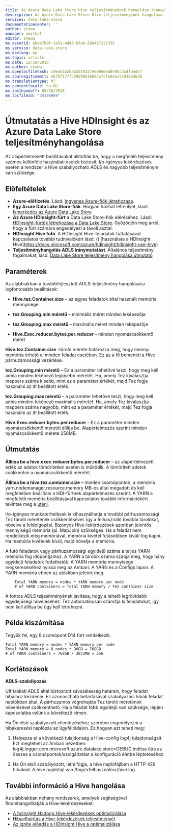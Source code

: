 ```yaml
---
title: Az Azure Data Lake Store Hive teljesítményének hangolása irányelvek |} Microsoft Docs
description: Az Azure Data Lake Store Hive teljesítményének hangolása irányelvek
services: data-lake-store
documentationcenter: ''
author: stewu
manager: amitkul
editor: stewu
ms.assetid: ebde7b9f-2e51-4d43-b7ab-566417221335
ms.service: data-lake-store
ms.devlang: na
ms.topic: article
ms.date: 12/19/2016
ms.author: stewu
ms.openlocfilehash: c46eb1b2da62d70337e60066ed0706c3a4fdedcf
ms.sourcegitcommit: eb75f177fc59d90b1b667afcfe64ac51936e2638
ms.translationtype: MT
ms.contentlocale: hu-HU
ms.lasthandoff: 05/16/2018
ms.locfileid: "34198969"
---
```

# <a name="performance-tuning-guidance-for-hive-on-hdinsight-and-azure-data-lake-store"></a>Útmutatás a Hive HDInsight és az Azure Data Lake Store teljesítményhangolása

Az alapértelmezett beállításokat állították be, hogy a megfelelő teljesítmény számos különféle használati esetek biztosít.  I/o-igényes lekérdezések esetén a rendszer a Hive szabályozható ADLS és nagyobb teljesítményre van szüksége.  

## <a name="prerequisites"></a>Előfeltételek

* **Azure-előfizetés**. Lásd: [Ingyenes Azure-fiók létrehozása](https://azure.microsoft.com/pricing/free-trial/).
* **Egy Azure Data Lake Store-fiók**. Hogyan hozhat létre ilyet, lásd: [Ismerkedés az Azure Data Lake Store](data-lake-store-get-started-portal.md)
* **Az Azure HDInsight-fürt** a Data Lake Store-fiók eléréséhez. Lásd: [HDInsight-fürtök létrehozása a Data Lake Store](data-lake-store-hdinsight-hadoop-use-portal.md). Győződjön meg arról, hogy a fürt számára engedélyezi a távoli asztal.
* **HDInsight Hive futó**.  A HDInsight Hive-feladatok futtatásával kapcsolatos további tudnivalókért lásd: () [használata a HDInsight Hive]https://docs.microsoft.com/azure/hdinsight/hdinsight-use-hive)
* **Teljesítményhangolás ADLS iránymutatást**.  Általános teljesítmény fogalmakat, lásd: [Data Lake Store teljesítmény hangolása útmutató](https://docs.microsoft.com/azure/data-lake-store/data-lake-store-performance-tuning-guidance)

## <a name="parameters"></a>Paraméterek

Az alábbiakban a továbbfejlesztett ADLS-teljesítmény hangolására legfontosabb beállítások:

* **Hive.tez.Container.size** – az egyes feladatok által használt memória mennyisége

* **tez.Grouping.min méretű** – minimális méret minden leképezője

* **tez.Grouping.max méretű** – maximális méret minden leképezője

* **Hive.Exec.reducer.bytes.per.reducer** – minden nyomáscsökkentő méret

**Hive.tez.Container.size** -tároló mérete határozza meg, hogy mennyi memória érhető el minden feladat esetében.  Ez az a fő bemeneti a Hive párhuzamossági vezérlése.  

**tez.Grouping.min méretű** – Ez a paraméter lehetővé teszi, hogy meg kell adnia minden leképező legkisebb méretét.  Ha, amely Tez kiválasztja mappers száma kisebb, mint ez a paraméter értékét, majd Tez fogja használni az itt beállított érték.

**tez.Grouping.max méretű** – a paraméter lehetővé teszi, hogy meg kell adnia minden leképező maximális méretét.  Ha, amely Tez kiválasztja mappers száma nagyobb, mint ez a paraméter értékét, majd Tez fogja használni az itt beállított érték.

**Hive.Exec.reducer.bytes.per.reducer** – Ez a paraméter minden nyomáscsökkentő méretét állítja be.  Alapértelmezés szerint minden nyomáscsökkentő mérete 256MB.  

## <a name="guidance"></a>Útmutatás

**Állítsa be a hive.exec.reducer.bytes.per.reducer** – az alapértelmezett érték az adatok tömörítetlen esetén is működik.  A tömörített adatok csökkentse a nyomáscsökkentő méretét.  

**Állítsa be a hive.tez.container.size** – minden csomóponton, a memória yarn.nodemanager.resource.memory MB-os által megadott és kell megfelelően beállítani a HDI-fürtnek alapértelmezés szerint.  A YARN a megfelelő memória beállításával kapcsolatos további információkért tekintse meg a [utáni](https://docs.microsoft.com/azure/hdinsight/hdinsight-hadoop-hive-out-of-memory-error-oom).

I/o-igényes munkaterhelések is kihasználhatja a további párhuzamossági Tez tároló méretének csökkentésével. Így a felhasználó további tárolókat, növelve a feldolgozási.  Bizonyos Hive-lekérdezések azonban jelentős mennyiségű memória (pl. MapJoin) szükséges.  Ha a feladat nem rendelkezik elég memóriával, memória kivétel futásidőben kívüli fog kapni.  Ha memória kivételek kívül, majd növelje a memória.   

A futó feladatok vagy párhuzamossági egyidejű száma a teljes YARN memória fog időpontjaihoz.  A YARN a tárolók száma szabja meg, hogy hány egyidejű feladatok futtathatók.  A YARN memória mennyisége megkereséséhez nyissa meg az Ambari.  A YARN és a Configs lapon.  A YARN memória ebben az ablakban jelenik meg.  

        Total YARN memory = nodes * YARN memory per node
        # of YARN containers = Total YARN memory / Tez container size
A fontos ADLS teljesítményének javítása, hogy a lehető legrövidebb egyidejűségi növeléséhez.  Tez automatikusan számítja ki feladatokat, így nem kell állítsa be úgy kell létrehozni.   

## <a name="example-calculation"></a>Példa kiszámítása

Tegyük fel, egy 8 csomópont D14 fürt rendelkezik.  

    Total YARN memory = nodes * YARN memory per node
    Total YARN memory = 8 nodes * 96GB = 768GB
    # of YARN containers = 768GB / 3072MB = 256

## <a name="limitations"></a>Korlátozások

**ADLS-szabályozás** 

UIf találati ADLS által biztosított sávszélesség határain, hogy feladat hibáihoz kezdenie. Ez azonosítható betartásával szabályozási hibák feladat naplókban által.  A párhuzamos végrehajtás Tez tároló méretének növelésével csökkenthető.  Ha a feladat több egyidejű van szüksége, lépjen kapcsolatba velünk a következő címen.

Ha Ön első szabályozott ellenőrzéséhez szeretne engedélyezni a hibakeresési naplózás az ügyféloldalon. Ez hogyan azt teheti meg:

1. Helyezze el a következő tulajdonság a Hive-config log4j tulajdonságait. Ezt megteheti az Ambari nézetben: log4j.logger.com.microsoft.azure.datalake.store=DEBUG indítsa újra az összes a csomópontok/szolgáltatást a konfiguráció életbe léptetéséhez.

2. Ha Ön első szabályozott, látni fogja, a hive naplófájlban a HTTP 429 hibakód. A hive naplófájl van /tmp/&lt;felhasználói&gt;/hive.log

## <a name="further-information-on-hive-tuning"></a>További információ a Hive hangolása

Az alábbiakban néhány rendszerek, amelyek segítségével finomhangolhatják a Hive-lekérdezéseket:
* [A hdinsight Hadoop Hive-lekérdezések optimalizálása](https://azure.microsoft.com/documentation/articles/hdinsight-hadoop-optimize-hive-query/)
* [Hibaelhárítás a Hive-lekérdezések teljesítményét](https://blogs.msdn.microsoft.com/bigdatasupport/2015/08/13/troubleshooting-hive-query-performance-in-hdinsight-hadoop-cluster/)
* [Az ignite előadás a HDInsight Hive a optimalizálása](https://channel9.msdn.com/events/Machine-Learning-and-Data-Sciences-Conference/Data-Science-Summit-2016/MSDSS25)
